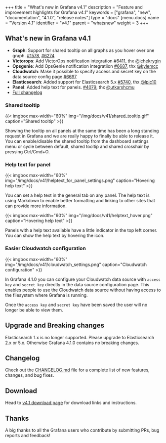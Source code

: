 +++
title = "What's new in Grafana v4.1"
description = "Feature and improvement highlights for Grafana v4.1"
keywords = ["grafana", "new", "documentation", "4.1.0", "release notes"]
type = "docs"
[menu.docs]
name = "Version 4.1"
identifier = "v4.1"
parent = "whatsnew"
weight = 3
+++

## What's new in Grafana v4.1
- **Graph**: Support for shared tooltip on all graphs as you hover over one graph. [#1578](https://gitlab.com/digitalizm/grafana/pull/1578), [#6274](https://gitlab.com/digitalizm/grafana/pull/6274)
- **Victorops**: Add VictorOps notification integration [#6411](https://gitlab.com/digitalizm/grafana/issues/6411), thx [@ichekrygin](https://github.com/ichekrygin)
- **Opsgenie**: Add OpsGenie notification integratiion [#6687](https://gitlab.com/digitalizm/grafana/issues/6687), thx [@kylemcc](https://github.com/kylemcc)
- **Cloudwatch**: Make it possible to specify access and secret key on the data source config page [#6697](https://gitlab.com/digitalizm/grafana/issues/6697)
- **Elasticsearch**: Added support for Elasticsearch 5.x [#5740](https://gitlab.com/digitalizm/grafana/issues/5740), thx [@lpic10](https://github.com/lpic10)
- **Panel**: Added help text for panels. [#4079](https://gitlab.com/digitalizm/grafana/issues/4079), thx [@utkarshcmu](https://github.com/utkarshcmu)
- [Full changelog](https://gitlab.com/digitalizm/grafana/blob/master/CHANGELOG.md)

### Shared tooltip

{{< imgbox max-width="60%" img="/img/docs/v41/shared_tooltip.gif" caption="Shared tooltip" >}}

Showing the tooltip on all panels at the same time has been a long standing request in Grafana and we are really happy to finally be able to release it.
You can enable/disable the shared tooltip from the dashboard settings menu or cycle between default, shared tooltip and shared crosshair by pressing Ctrl/Cmd+O.

<div class="clearfix"></div>

### Help text for panel

{{< imgbox max-width="60%" img="/img/docs/v41/helptext_for_panel_settings.png" caption="Hovering help text" >}}

You can set a help text in the general tab on any panel. The help text is using Markdown to enable better formatting and linking to other sites that can provide more information.

<div class="clearfix"></div>

{{< imgbox max-width="60%" img="/img/docs/v41/helptext_hover.png" caption="Hovering help text" >}}

Panels with a help text available have a little indicator in the top left corner. You can show the help text by hovering the icon.
<div class="clearfix"></div>

### Easier Cloudwatch configuration

{{< imgbox max-width="60%" img="/img/docs/v41/cloudwatch_settings.png" caption="Cloudwatch configuration" >}}

In Grafana 4.1.0 you can configure your Cloudwatch data source with `access key` and `secret key` directly in the data source configuration page.
This enables people to use the Cloudwatch data source without having access to the filesystem where Grafana is running.

Once the `access key` and `secret key` have been saved the user will no longer be able to view them.
<div class="clearfix"></div>

## Upgrade and Breaking changes

Elasticsearch 1.x is no longer supported. Please upgrade to Elasticsearch 2.x or 5.x. Otherwise Grafana 4.1.0 contains no breaking changes.

## Changelog

Check out the [CHANGELOG.md](https://gitlab.com/digitalizm/grafana/blob/master/CHANGELOG.md) file for a complete list
of new features, changes, and bug fixes.

## Download

Head to [v4.1 download page](/download/4_1_0/) for download links and instructions.

## Thanks
A big thanks to all the Grafana users who contribute by submitting PRs, bug reports and feedback!
